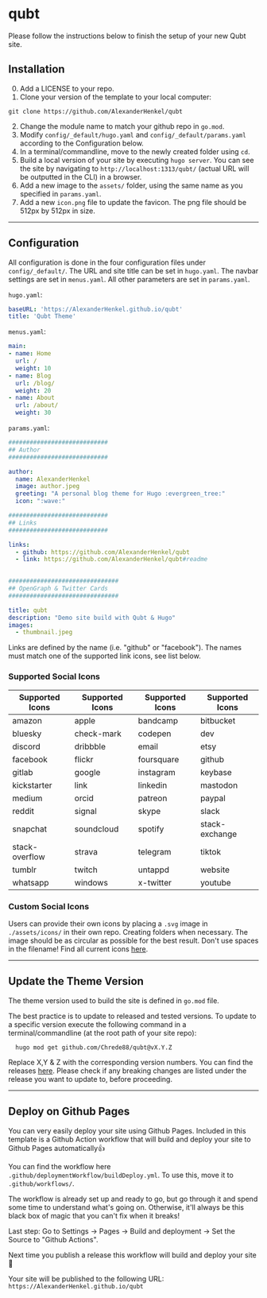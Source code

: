 # qubt

Please follow the instructions below to finish the setup of your new Qubt site.

## Installation

0) Add a LICENSE to your repo.
1) Clone your version of the template to your local computer:
```shell
git clone https://github.com/AlexanderHenkel/qubt
```
2) Change the module name to match your github repo in `go.mod`.
3) Modify `config/_default/hugo.yaml` and `config/_default/params.yaml` according to the Configuration below.
4) In a terminal/commandline, move to the newly created folder using `cd`.
5) Build a local version of your site by executing `hugo server`. You can see the site by navigating to `http://localhost:1313/qubt/` (actual URL will be outputted in the CLI) in a browser.
6) Add a new image to the `assets/` folder, using the same name as you specified in `params.yaml`.
7) Add a new `icon.png` file to update the favicon. The png file should be 512px by 512px in size.

---

## Configuration

All configuration is done in the four configuration files under `config/_default/`. The URL and site title can be set in `hugo.yaml`. The navbar settings are set in `menus.yaml`. All other parameters are set in `params.yaml`.

`hugo.yaml`:
```yaml
baseURL: 'https://AlexanderHenkel.github.io/qubt'
title: 'Qubt Theme'
```

`menus.yaml`:
```yaml
main:
- name: Home
  url: /
  weight: 10
- name: Blog
  url: /blog/
  weight: 20
- name: About
  url: /about/
  weight: 30
```

`params.yaml`:
```yaml
############################
## Author
############################

author:
  name: AlexanderHenkel
  image: author.jpeg
  greeting: "A personal blog theme for Hugo :evergreen_tree:"
  icon: ":wave:"

############################
## Links
############################

links:
  - github: https://github.com/AlexanderHenkel/qubt
  - link: https://github.com/AlexanderHenkel/qubt#readme
 

###############################
## OpenGraph & Twitter Cards
###############################

title: qubt
description: "Demo site build with Qubt & Hugo"
images:
  - thumbnail.jpeg
```

Links are defined by the name (i.e. "github" or "facebook"). The names must match one of the supported link icons, see list below.

### Supported Social Icons
| **Supported Icons** | **Supported Icons** | **Supported Icons** | **Supported Icons** |
| --- | --- | --- | --- |
| amazon | apple | bandcamp | bitbucket | 
| bluesky | check-mark | codepen | dev |
| discord | dribbble | email | etsy |
| facebook | flickr | foursquare | github |
| gitlab | google | instagram | keybase |
| kickstarter | link | linkedin | mastodon |
| medium | orcid | patreon | paypal | pinterest |
| reddit | signal | skype | slack |
| snapchat | soundcloud | spotify | stack-exchange |
| stack-overflow | strava | telegram | tiktok |
| tumblr | twitch | untappd | website |
| whatsapp | windows | x-twitter | youtube |


### Custom Social Icons
Users can provide their own icons by placing a `.svg` image in `./assets/icons/` in their own repo. Creating folders when necessary. The image should be as circular as possible for the best result. Don't use spaces in the filename! Find all current icons [here](https://github.com/chrede88/qubt/tree/main/assets/icons).

---

## Update the Theme Version

The theme version used to build the site is defined in `go.mod` file.

The best practice is to update to released and tested versions. To update to a specific version execute the following command in a terminal/commandline (at the root path of your site repo):

```shell
  hugo mod get github.com/Chrede88/qubt@vX.Y.Z
```
Replace X,Y & Z with the corresponding version numbers. You can find the releases [here](https://github.com/Chrede88/qubt/releases). Please check if any breaking changes are listed under the release you want to update to, before proceeding.

---

## Deploy on Github Pages
You can very easily deploy your site using Github Pages. Included in this template is a Github Action workflow that will build and deploy your site to Github Pages automatically:+1:

You can find the workflow here `.github/deploymentWorkflow/buildDeploy.yml`. To use this, move it to `.github/workflows/`.

The workflow is already set up and ready to go, but go through it and spend some time to understand what's going on. Otherwise, it'll always be this black box of magic that you can't fix when it breaks!

Last step: Go to Settings -> Pages -> Build and deployment -> Set the Source to "Github Actions".

Next time you publish a release this workflow will build and deploy your site :tada:

Your site will be published to the following URL:
`https://AlexanderHenkel.github.io/qubt`